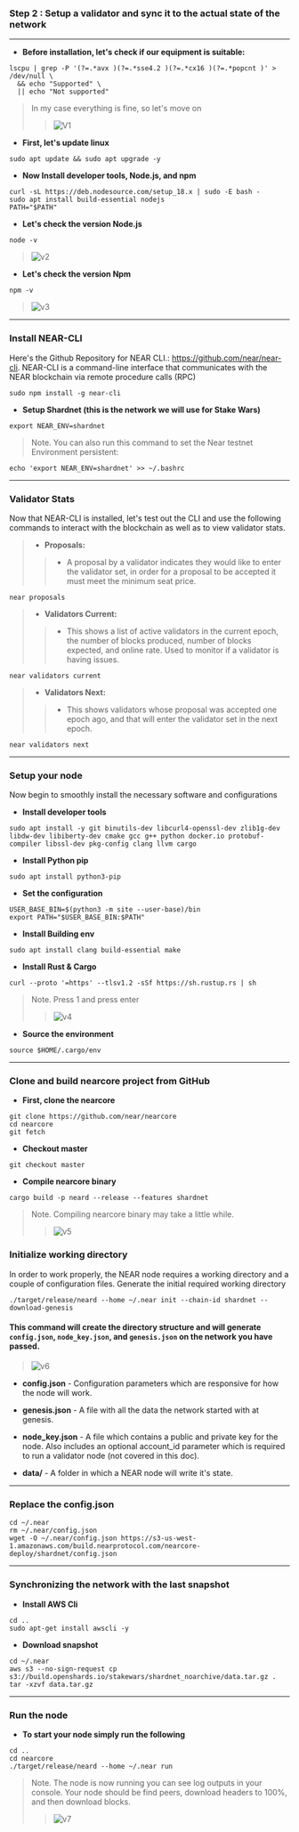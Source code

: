 ### Step 2 : Setup a validator and sync it to the actual state of the network
____

* __Before installation, let's check if our equipment is suitable:__
```
lscpu | grep -P '(?=.*avx )(?=.*sse4.2 )(?=.*cx16 )(?=.*popcnt )' > /dev/null \
  && echo "Supported" \
  || echo "Not supported"
  ```
  > In my case everything is fine, so let's move on
  >> ![V1](https://user-images.githubusercontent.com/101806416/179396253-2e2d966b-174f-45e9-af74-c99c7238d9f6.png)

* __First, let's update linux__
```
sudo apt update && sudo apt upgrade -y
```

* __Now Install developer tools, Node.js, and npm__
```
curl -sL https://deb.nodesource.com/setup_18.x | sudo -E bash -  
sudo apt install build-essential nodejs
PATH="$PATH"
```

* __Let's check the version Node.js__
``` 
node -v
```
> ![v2](https://user-images.githubusercontent.com/101806416/179396939-271d69c7-59f0-4fd0-8fd7-8c03c8a1403c.png)


* __Let's check the version Npm__
``` 
npm -v
```
> ![v3](https://user-images.githubusercontent.com/101806416/179396940-3bffcb6e-3a20-4a64-b2bf-e08cbbfc4d30.png)
___
### Install NEAR-CLI

Here's the Github Repository for NEAR CLI.: https://github.com/near/near-cli. NEAR-CLI is a command-line interface that communicates with the NEAR blockchain via remote procedure calls (RPC)
```
sudo npm install -g near-cli
```

* __Setup Shardnet (this is the network we will use for Stake Wars)__
```
export NEAR_ENV=shardnet
```
> Note. You can also run this command to set the Near testnet Environment persistent:
```
echo 'export NEAR_ENV=shardnet' >> ~/.bashrc
```
___
### Validator Stats

Now that NEAR-CLI is installed, let's test out the CLI and use the following commands to interact with the blockchain as well as to view validator stats.

> * __Proposals:__ 
>> * A proposal by a validator indicates they would like to enter the validator set, in order for a proposal to be accepted it must meet the minimum seat price.
```
near proposals
```

> * __Validators Current:__
>> * This shows a list of active validators in the current epoch, the number of blocks produced, number of blocks expected, and online rate. Used to monitor if a validator is having issues.
```
near validators current
```

> * __Validators Next:__
>> * This shows validators whose proposal was accepted one epoch ago, and that will enter the validator set in the next epoch.
```
near validators next
```
____

### Setup your node

Now begin to smoothly install the necessary software and configurations

* __Install developer tools__

```
sudo apt install -y git binutils-dev libcurl4-openssl-dev zlib1g-dev libdw-dev libiberty-dev cmake gcc g++ python docker.io protobuf-compiler libssl-dev pkg-config clang llvm cargo
```

* __Install Python pip__
```
sudo apt install python3-pip
```

* __Set the configuration__
```
USER_BASE_BIN=$(python3 -m site --user-base)/bin
export PATH="$USER_BASE_BIN:$PATH"
```

* __Install Building env__
```
sudo apt install clang build-essential make
```

* __Install Rust & Cargo__
```
curl --proto '=https' --tlsv1.2 -sSf https://sh.rustup.rs | sh
```
> Note. Press 1 and press enter
>> ![v4](https://user-images.githubusercontent.com/101806416/179398919-2dafd8db-2ffc-4a92-aad5-d3fce0f7254d.png)

* __Source the environment__
```
source $HOME/.cargo/env
```
____
### Clone and build nearcore project from GitHub
* __First, clone the nearcore__
```
git clone https://github.com/near/nearcore
cd nearcore
git fetch
```

* __Checkout master__
```
git checkout master
```

* __Compile nearcore binary__
```
cargo build -p neard --release --features shardnet
```

> Note. Compiling nearcore binary may take a little while.
>> ![v5](https://user-images.githubusercontent.com/101806416/179401701-bb7b37e9-b7f3-4761-89cc-2ccd4d8e91c7.png)

### Initialize working directory
In order to work properly, the NEAR node requires a working directory and a couple of configuration files. Generate the initial required working directory
```
./target/release/neard --home ~/.near init --chain-id shardnet --download-genesis
```
#### This command will create the directory structure and will generate `config.json`, `node_key.json`, and `genesis.json` on the network you have passed.

> ![v6](https://user-images.githubusercontent.com/101806416/179401891-8c47950c-f6bf-4500-bb4f-97d5eb1d09e0.png)

* __config.json__ - Configuration parameters which are responsive for how the node will work. 

* __genesis.json__ - A file with all the data the network started with at genesis. 

* __node_key.json__ - A file which contains a public and private key for the node. Also includes an optional account_id parameter which is required to run a validator node (not covered in this doc).

* __data/__ - A folder in which a NEAR node will write it's state.
____

### Replace the config.json
```
cd ~/.near
rm ~/.near/config.json
wget -O ~/.near/config.json https://s3-us-west-1.amazonaws.com/build.nearprotocol.com/nearcore-deploy/shardnet/config.json
```
____
### Synchronizing the network with the last snapshot
* __Install AWS Cli__
```
cd ..
sudo apt-get install awscli -y
```

* __Download snapshot__
```
cd ~/.near
aws s3 --no-sign-request cp s3://build.openshards.io/stakewars/shardnet_noarchive/data.tar.gz .  
tar -xzvf data.tar.gz
```
____
### Run the node
* __To start your node simply run the following__
```
cd ..
cd nearcore
./target/release/neard --home ~/.near run
```
> Note. The node is now running you can see log outputs in your console. Your node should be find peers, download headers to 100%, and then download blocks.
>> ![v7](https://user-images.githubusercontent.com/101806416/179403606-a219dfa9-3e4b-4106-a995-6f9c0f437f56.png)






